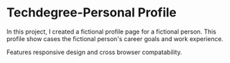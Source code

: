 # Techdegree-Personal Profile
In this project, I created a fictional profile page for a fictional person. This profile show cases the fictional person's career goals and work experience. 

Features responsive design and cross browser compatability.
